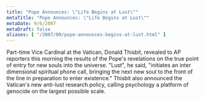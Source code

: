 ```yaml
---
title: "Pope Announces: \"Life Begins at Lust\""
metaTitle: "Pope Announces: \"Life Begins at Lust\""
metaDate: 9/6/2007
metaDraft: false
aliases: [ "/2007/09/pope-announces-begins-at-lust.html" ]
---
```


Part-time Vice Cardinal at the Vatican, Donald Thisbit, revealed to AP reporters this morning the results of the Pope's revelations on the true point of entry for new souls into the universe. "Lust", he said, "initiates an inter dimensional spiritual phone call, bringing the next new soul to the front of the line in preparation to enter existence." Thisbit also announced the Vatican's new anti-lust research policy, calling psychology a platform of genocide on the largest possible scale.